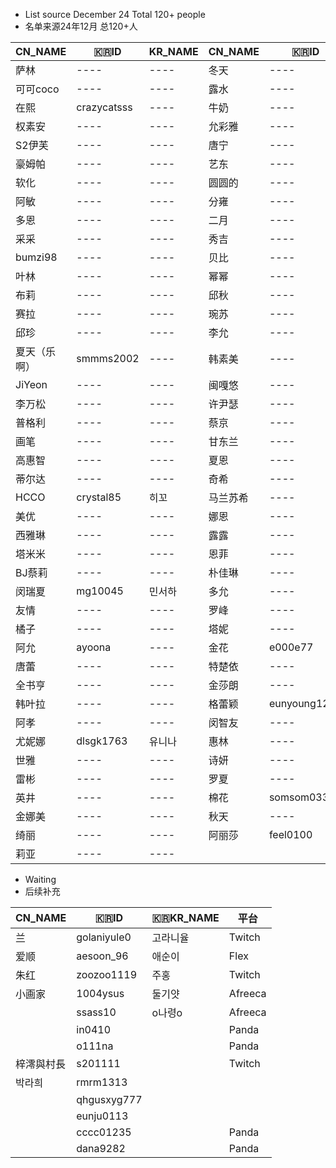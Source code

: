 - List source December 24 Total 120+ people
- 名单来源24年12月  总120+人

| CN_NAME | 🇰🇷ID          | KR_NAME | CN_NAME | 🇰🇷ID           | KR_NAME | CN_NAME  | 🇰🇷ID        | KR_NAME |
|---------|-------------|---------|---------|--------------|---------|----------|-----------|---------|
| 萨林      | ----        | ----    | 冬天      | ----         | ----    | 黑珍       | gusdk2362 | 민서하     |
| 可可coco  | ----        | ----    | 露水      | ----         | ----    | 哈鲁酱      | ----      | ----    |
| 在熙      | crazycatsss | ----    | 牛奶      | ----         | ----    | 西斗       | ----      | ----    |
| 权素安     | ----        | ----    | 允彩雅     | ----         | ----    | dbwlsqwe | ----      | ----    |
| S2伊芙    | ----        | ----    | 唐宁      | ----         | ----    | 智媛       | jeehyeoun | 지삐      |
| 豪姆帕     | ----        | ----    | 艺东      | ----         | ----    | 平腾       | ----      | ----    |
| 软化      | ----        | ----    | 圆圆的     | ----         | ----    | 寒雪       | ----      | ----    |
| 阿敏      | ----        | ----    | 分雍      | ----         | ----    | 巴斯卡      | bks1004   | 바카스     |
| 多恩      | ----        | ----    | 二月      | ----         | ----    | 热宾       | ----      | ----    |
| 采采      | ----        | ----    | 秀吉      | ----         | ----    | 雪梨       | ----      | 셀리      |
| bumzi98 | ----        | ----    | 贝比      | ----         | ----    | 河正宇      | ----      | ----    |
| 叶林      | ----        | ----    | 幂幂      | ----         | ----    | 雅希       | ----      | ----    |
| 布莉      | ----        | ----    | 邱秋      | ----         | ----    | 伊翁       | ----      | ----    |
| 赛拉      | ----        | ----    | 琬苏      | ----         | ----    | 孝卡       | purelove2 | 효카      |
| 邱珍      | ----        | ----    | 李允      | ----         | ----    | 智贤       | wk3220    | 지현잉     |
| 夏天（乐啊）  | smmms2002   | ----    | 韩素美     | ----         | ----    | 世景       | ----      | ----    |
| JiYeon  | ----        | ----    | 闽嘎悠     | ----         | ----    | 哈姆齐亚     | ----      | ----    |
| 李万松     | ----        | ----    | 许尹瑟     | ----         | ----    | 玫瑰酱      | ----      | ----    |
| 普格利     | ----        | ----    | 蔡京      | ----         | ----    | 小耶       | ----      | ----    |
| 画笔      | ----        | ----    | 甘东兰     | ----         | ----    | 也拉米      | navi04    |         |
| 高惠智     | ----        | ----    | 夏恩      | ----         | ----    | 贝拉       | ----      | ----    |
| 蒂尔达     | ----        | ----    | 奇希      | ----         | ----    | 花井       | ----      | ----    |
| HCCO    | crystal85   | 히꼬      | 马兰苏希    | ----         | ----    | 尤希       | yooheeyam | ----    |
| 美优      | ----        | ----    | 娜恩      | ----         | ----    | 维纳斯      | ----      | ----    |
| 西雅琳     | ----        | ----    | 露露      | ----         | ----    | Dana     | ----      | ----    |
| 塔米米     | ----        | ----    | 恩菲      | ----         | ----    | 伊敏       | ----      | ----    |
| BJ蔡莉    | ----        | ----    | 朴佳琳     | ----         | ----    | 慧慧       | ----      | ----    |
| 闵瑞夏     | mg10045     | 민서하     | 多允      | ----         | ----    | 温温       | ----      | ----    |
| 友情      | ----        | ----    | 罗峰      | ----         | ----    | 韩璐       | sol3712   | 하루S2    |
| 橘子      | ----        | ----    | 塔妮      | ----         | ----    | 摩卡       | ----      | ----    |
| 阿允      | ayoona      | ----    | 金花      | e000e77      | ----    | 辛娜仁      | ----      | ----    |
| 唐蕾      | ----        | ----    | 特楚依     | ----         | ----    | 邢英       | ahrum0912 | ----    |
| 全书亨     | ----        | ----    | 金莎朗     | ----         | ----    | 苏打       | ----      | ----    |
| 韩叶拉     | ----        | ----    | 格蕾颖     | eunyoung1238 | 그릴래영    | 柳月怡      | ----      | ----    |
| 阿孝      | ----        | ----    | 闵智友     | ----         | ----    | 达达明      | ----      | ----    |
| 尤妮娜     | dlsgk1763   | 유니나     | 惠林      | ----         | ----    | 白河       | mj0128    | 백하      |
| 世雅      | ----        | ----    | 诗妍      | ----         | ----    | 蔡媛       | ----      | ----    |
| 雷彬      | ----        | ----    | 罗夏      | ----         | ----    | 芭比基尼     | ----      | ----    |
| 英井      | ----        | ----    | 棉花      | somsom0339   | 목화      | 果汁       | m0m099    | 과즙세연    |
| 金娜美     | ----        | ----    | 秋天      | ----         | ----    | 慧明       | dign1461  | 혜밍      |
| 绮丽      | ----        | ----    | 阿丽莎     | feel0100     | ----    | 布安娜      | ----      | ----    |
| 莉亚      | ----        | ----    |         |              |         |          |           |         |




- Waiting
- 后续补充
  
| CN_NAME | 🇰🇷ID            | 🇰🇷KR_NAME | 平台      |
|-------|---------------|-------------|---------|
| 兰    | golaniyule0   | 고라니율        | Twitch  |
| 爱顺    | aesoon_96     | 애순이         | Flex    |
| 朱红    | zoozoo1119    | 주홍          | Twitch |
| 小画家   | 1004ysus      | 둘기얏         | Afreeca |
|       | ssass10       | o나령o        | Afreeca |
|       | in0410        |             | Panda   |
|       | o111na        |             | Panda   |
| 梓澪與村長 | s201111       |             | Twitch  |
| 박라희   | rmrm1313      |             |         |
|       | qhgusxyg777   |             |         |
|       | eunju0113     |             |         |
|     | cccc01235     |             | Panda   |
|     | dana9282      |             | Panda   |
